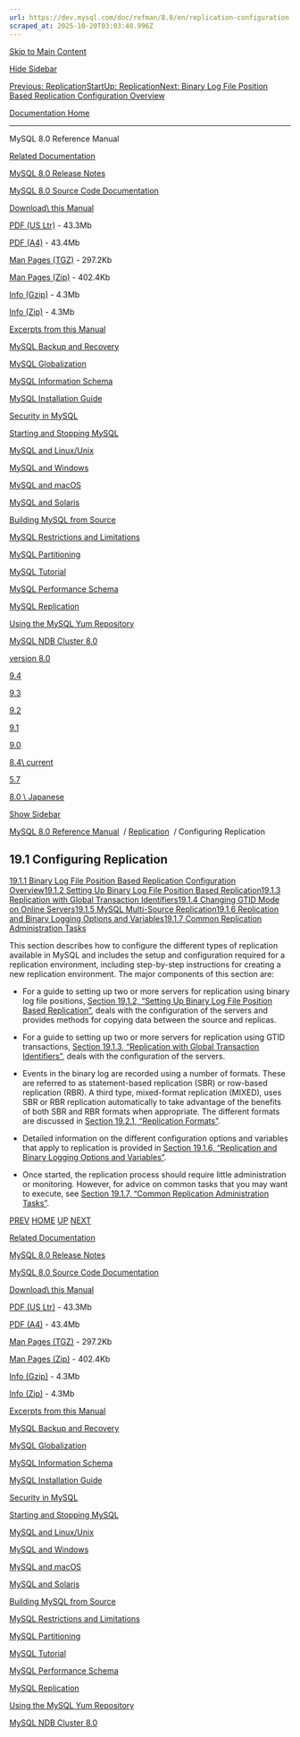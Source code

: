 ```yaml
---
url: https://dev.mysql.com/doc/refman/8.0/en/replication-configuration.html
scraped_at: 2025-10-20T03:03:40.996Z
---
```


[Skip to Main Content](https://dev.mysql.com/doc/refman/8.0/en/replication-configuration.html#main)

[Hide Sidebar](https://dev.mysql.com/doc/refman/8.0/en/replication-configuration.html "Hide Sidebar")

[Previous: Replication](https://dev.mysql.com/doc/refman/8.0/en/replication.html "Previous: Replication")[Start](https://dev.mysql.com/doc/refman/8.0/en/index.html "Start")[Up: Replication](https://dev.mysql.com/doc/refman/8.0/en/replication.html "Up: Replication")[Next: Binary Log File Position Based Replication Configuration Overview](https://dev.mysql.com/doc/refman/8.0/en/binlog-replication-configuration-overview.html "Next: Binary Log File Position Based Replication Configuration Overview")

[Documentation Home](https://dev.mysql.com/doc/)

* * *

MySQL 8.0 Reference Manual

[Related Documentation](https://dev.mysql.com/doc/refman/8.0/en/replication-configuration.html)

[MySQL 8.0 Release Notes](https://dev.mysql.com/doc/relnotes/mysql/8.0/en/)

[MySQL 8.0 Source Code Documentation](https://dev.mysql.com/doc/dev/mysql-server/latest/)

[Download\\
this Manual](https://dev.mysql.com/doc/refman/8.0/en/replication-configuration.html)

[PDF (US Ltr)](https://downloads.mysql.com/docs/refman-8.0-en.pdf)
\- 43.3Mb

[PDF (A4)](https://downloads.mysql.com/docs/refman-8.0-en.a4.pdf)
\- 43.4Mb

[Man Pages (TGZ)](https://downloads.mysql.com/docs/refman-8.0-en.man-gpl.tar.gz)
\- 297.2Kb

[Man Pages (Zip)](https://downloads.mysql.com/docs/refman-8.0-en.man-gpl.zip)
\- 402.4Kb

[Info (Gzip)](https://downloads.mysql.com/docs/mysql-8.0.info.gz)
\- 4.3Mb

[Info (Zip)](https://downloads.mysql.com/docs/mysql-8.0.info.zip)
\- 4.3Mb

[Excerpts from this Manual](https://dev.mysql.com/doc/refman/8.0/en/replication-configuration.html)

[MySQL Backup and Recovery](https://dev.mysql.com/doc/mysql-backup-excerpt/8.0/en/)

[MySQL Globalization](https://dev.mysql.com/doc/mysql-g11n-excerpt/8.0/en/)

[MySQL Information Schema](https://dev.mysql.com/doc/mysql-infoschema-excerpt/8.0/en/)

[MySQL Installation Guide](https://dev.mysql.com/doc/mysql-installation-excerpt/8.0/en/)

[Security in MySQL](https://dev.mysql.com/doc/mysql-security-excerpt/8.0/en/)

[Starting and Stopping MySQL](https://dev.mysql.com/doc/mysql-startstop-excerpt/8.0/en/)

[MySQL and Linux/Unix](https://dev.mysql.com/doc/mysql-linuxunix-excerpt/8.0/en/)

[MySQL and Windows](https://dev.mysql.com/doc/mysql-windows-excerpt/8.0/en/)

[MySQL and macOS](https://dev.mysql.com/doc/mysql-macos-excerpt/8.0/en/)

[MySQL and Solaris](https://dev.mysql.com/doc/mysql-solaris-excerpt/8.0/en/)

[Building MySQL from Source](https://dev.mysql.com/doc/mysql-sourcebuild-excerpt/8.0/en/)

[MySQL Restrictions and Limitations](https://dev.mysql.com/doc/mysql-reslimits-excerpt/8.0/en/)

[MySQL Partitioning](https://dev.mysql.com/doc/mysql-partitioning-excerpt/8.0/en/)

[MySQL Tutorial](https://dev.mysql.com/doc/mysql-tutorial-excerpt/8.0/en/)

[MySQL Performance Schema](https://dev.mysql.com/doc/mysql-perfschema-excerpt/8.0/en/)

[MySQL Replication](https://dev.mysql.com/doc/mysql-replication-excerpt/8.0/en/)

[Using the MySQL Yum Repository](https://dev.mysql.com/doc/mysql-repo-excerpt/8.0/en/)

[MySQL NDB Cluster 8.0](https://dev.mysql.com/doc/mysql-cluster-excerpt/8.0/en/)

[version 8.0](https://dev.mysql.com/doc/refman/8.0/en/replication-configuration.html)

[9.4](https://dev.mysql.com/doc/refman/9.4/en/replication-configuration.html)

[9.3](https://dev.mysql.com/doc/refman/9.3/en/replication-configuration.html)

[9.2](https://dev.mysql.com/doc/refman/9.2/en/replication-configuration.html)

[9.1](https://dev.mysql.com/doc/refman/9.1/en/replication-configuration.html)

[9.0](https://dev.mysql.com/doc/refman/9.0/en/replication-configuration.html)

[8.4\\
current](https://dev.mysql.com/doc/refman/8.4/en/replication-configuration.html)

[5.7](https://dev.mysql.com/doc/refman/5.7/en/replication-configuration.html)

[8.0 \\
Japanese](https://dev.mysql.com/doc/refman/8.0/ja/replication-configuration.html)

[Show Sidebar](https://dev.mysql.com/doc/refman/8.0/en/replication-configuration.html "Show Sidebar")

[MySQL 8.0 Reference Manual](https://dev.mysql.com/doc/refman/8.0/en/)  /
[Replication](https://dev.mysql.com/doc/refman/8.0/en/replication.html)  /
Configuring Replication


## 19.1 Configuring Replication

[19.1.1 Binary Log File Position Based Replication Configuration Overview](https://dev.mysql.com/doc/refman/8.0/en/binlog-replication-configuration-overview.html)[19.1.2 Setting Up Binary Log File Position Based Replication](https://dev.mysql.com/doc/refman/8.0/en/replication-howto.html)[19.1.3 Replication with Global Transaction Identifiers](https://dev.mysql.com/doc/refman/8.0/en/replication-gtids.html)[19.1.4 Changing GTID Mode on Online Servers](https://dev.mysql.com/doc/refman/8.0/en/replication-mode-change-online.html)[19.1.5 MySQL Multi-Source Replication](https://dev.mysql.com/doc/refman/8.0/en/replication-multi-source.html)[19.1.6 Replication and Binary Logging Options and Variables](https://dev.mysql.com/doc/refman/8.0/en/replication-options.html)[19.1.7 Common Replication Administration Tasks](https://dev.mysql.com/doc/refman/8.0/en/replication-administration.html)

This section describes how to configure the different types of
replication available in MySQL and includes the setup and
configuration required for a replication environment, including
step-by-step instructions for creating a new replication
environment. The major components of this section are:

- For a guide to setting up two or more servers for replication
using binary log file positions,
[Section 19.1.2, “Setting Up Binary Log File Position Based Replication”](https://dev.mysql.com/doc/refman/8.0/en/replication-howto.html "19.1.2 Setting Up Binary Log File Position Based Replication"), deals with the
configuration of the servers and provides methods for copying
data between the source and replicas.


- For a guide to setting up two or more servers for replication
using GTID transactions, [Section 19.1.3, “Replication with Global Transaction Identifiers”](https://dev.mysql.com/doc/refman/8.0/en/replication-gtids.html "19.1.3 Replication with Global Transaction Identifiers"),
deals with the configuration of the servers.


- Events in the binary log are recorded using a number of formats.
These are referred to as statement-based replication (SBR) or
row-based replication (RBR). A third type, mixed-format
replication (MIXED), uses SBR or RBR replication automatically
to take advantage of the benefits of both SBR and RBR formats
when appropriate. The different formats are discussed in
[Section 19.2.1, “Replication Formats”](https://dev.mysql.com/doc/refman/8.0/en/replication-formats.html "19.2.1 Replication Formats").


- Detailed information on the different configuration options and
variables that apply to replication is provided in
[Section 19.1.6, “Replication and Binary Logging Options and Variables”](https://dev.mysql.com/doc/refman/8.0/en/replication-options.html "19.1.6 Replication and Binary Logging Options and Variables").


- Once started, the replication process should require little
administration or monitoring. However, for advice on common
tasks that you may want to execute, see
[Section 19.1.7, “Common Replication Administration Tasks”](https://dev.mysql.com/doc/refman/8.0/en/replication-administration.html "19.1.7 Common Replication Administration Tasks").


[PREV](https://dev.mysql.com/doc/refman/8.0/en/replication.html "Previous: Replication") [HOME](https://dev.mysql.com/doc/refman/8.0/en/index.html "Start") [UP](https://dev.mysql.com/doc/refman/8.0/en/replication.html "Up: Replication") [NEXT](https://dev.mysql.com/doc/refman/8.0/en/binlog-replication-configuration-overview.html "Next: Binary Log File Position Based Replication Configuration Overview")

[Related Documentation](https://dev.mysql.com/doc/refman/8.0/en/replication-configuration.html)

[MySQL 8.0 Release Notes](https://dev.mysql.com/doc/relnotes/mysql/8.0/en/)

[MySQL 8.0 Source Code Documentation](https://dev.mysql.com/doc/dev/mysql-server/latest/)

[Download\\
this Manual](https://dev.mysql.com/doc/refman/8.0/en/replication-configuration.html)

[PDF (US Ltr)](https://downloads.mysql.com/docs/refman-8.0-en.pdf)
\- 43.3Mb

[PDF (A4)](https://downloads.mysql.com/docs/refman-8.0-en.a4.pdf)
\- 43.4Mb

[Man Pages (TGZ)](https://downloads.mysql.com/docs/refman-8.0-en.man-gpl.tar.gz)
\- 297.2Kb

[Man Pages (Zip)](https://downloads.mysql.com/docs/refman-8.0-en.man-gpl.zip)
\- 402.4Kb

[Info (Gzip)](https://downloads.mysql.com/docs/mysql-8.0.info.gz)
\- 4.3Mb

[Info (Zip)](https://downloads.mysql.com/docs/mysql-8.0.info.zip)
\- 4.3Mb

[Excerpts from this Manual](https://dev.mysql.com/doc/refman/8.0/en/replication-configuration.html)

[MySQL Backup and Recovery](https://dev.mysql.com/doc/mysql-backup-excerpt/8.0/en/)

[MySQL Globalization](https://dev.mysql.com/doc/mysql-g11n-excerpt/8.0/en/)

[MySQL Information Schema](https://dev.mysql.com/doc/mysql-infoschema-excerpt/8.0/en/)

[MySQL Installation Guide](https://dev.mysql.com/doc/mysql-installation-excerpt/8.0/en/)

[Security in MySQL](https://dev.mysql.com/doc/mysql-security-excerpt/8.0/en/)

[Starting and Stopping MySQL](https://dev.mysql.com/doc/mysql-startstop-excerpt/8.0/en/)

[MySQL and Linux/Unix](https://dev.mysql.com/doc/mysql-linuxunix-excerpt/8.0/en/)

[MySQL and Windows](https://dev.mysql.com/doc/mysql-windows-excerpt/8.0/en/)

[MySQL and macOS](https://dev.mysql.com/doc/mysql-macos-excerpt/8.0/en/)

[MySQL and Solaris](https://dev.mysql.com/doc/mysql-solaris-excerpt/8.0/en/)

[Building MySQL from Source](https://dev.mysql.com/doc/mysql-sourcebuild-excerpt/8.0/en/)

[MySQL Restrictions and Limitations](https://dev.mysql.com/doc/mysql-reslimits-excerpt/8.0/en/)

[MySQL Partitioning](https://dev.mysql.com/doc/mysql-partitioning-excerpt/8.0/en/)

[MySQL Tutorial](https://dev.mysql.com/doc/mysql-tutorial-excerpt/8.0/en/)

[MySQL Performance Schema](https://dev.mysql.com/doc/mysql-perfschema-excerpt/8.0/en/)

[MySQL Replication](https://dev.mysql.com/doc/mysql-replication-excerpt/8.0/en/)

[Using the MySQL Yum Repository](https://dev.mysql.com/doc/mysql-repo-excerpt/8.0/en/)

[MySQL NDB Cluster 8.0](https://dev.mysql.com/doc/mysql-cluster-excerpt/8.0/en/)
